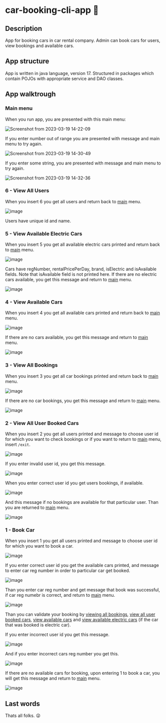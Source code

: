 # car-booking-cli-app 🚗

## Description
App for booking cars in car rental company. Admin can book cars for users, view bookings and available cars.


## App structure
App is written in java language, version 17. Structured in packages which contain POJOs with appropriate service and DAO classes.


## App walktrough

### Main menu

When you run app, you are presented with this main menu:

![Screenshot from 2023-03-19 14-22-09](https://user-images.githubusercontent.com/47009156/226178113-4b61b901-6104-4550-9a51-35eac269f7cc.png)

If you enter number out of range you are presented with message and main menu to try again.

![Screenshot from 2023-03-19 14-30-49](https://user-images.githubusercontent.com/47009156/226178432-afcb350f-fcf9-45ff-a1bb-d94af9d6c13a.png)

If you enter some string, you are presented with message and main menu to try again.

![Screenshot from 2023-03-19 14-32-36](https://user-images.githubusercontent.com/47009156/226178506-59c6c2ea-414a-4b0e-b33e-ab0be9ecb3bd.png)


### 6 - View All Users

When you insert 6 you get all users and return back to [main](https://github.com/akibaz/car-booking-cli-app/edit/main/README.md#main-menu) menu.

![image](https://user-images.githubusercontent.com/47009156/226186528-f2160ef6-d83d-44b7-ae66-5e1da4b014c8.png)

Users have unique id and name.


### 5 - View Available Electric Cars

When you insert 5 you get all available electric cars printed and return back to [main](https://github.com/akibaz/car-booking-cli-app/edit/main/README.md#main-menu) menu.

![image](https://user-images.githubusercontent.com/47009156/226186616-838dc569-3b96-4af7-aecb-154308b9d63c.png)

Cars have regNumber, rentalPricePerDay, brand, isElectric and isAvailable fields. Note that isAvailable field is not printed here.
If there are no electric cars available, you get this message and return to [main](https://github.com/akibaz/car-booking-cli-app/edit/main/README.md#main-menu) menu.

![image](https://user-images.githubusercontent.com/47009156/226179054-975f3c79-ce4c-4a3c-813f-a4b2802c37de.png)


### 4 - View Available Cars

When you insert 4 you get all available cars printed and return back to [main](https://github.com/akibaz/car-booking-cli-app/edit/main/README.md#main-menu) menu.

![image](https://user-images.githubusercontent.com/47009156/226187142-4968ae39-e473-4592-add0-62c14478b9ad.png)

If there are no cars available, you get this message and return to [main](https://github.com/akibaz/car-booking-cli-app/edit/main/README.md#main-menu) menu.

![image](https://user-images.githubusercontent.com/47009156/226187264-99b297e2-79d0-4733-bad5-7dbb6f843b46.png)


### 3 - View All Bookings

When you insert 3 you get all car bookings printed and return back to [main](https://github.com/akibaz/car-booking-cli-app/edit/main/README.md#main-menu) menu.

![image](https://user-images.githubusercontent.com/47009156/226187422-749eb6e2-b8a3-4052-b17d-e0e7e9e22852.png)

If there are no car bookings, you get this message and return to [main](https://github.com/akibaz/car-booking-cli-app/edit/main/README.md#main-menu) menu.

![image](https://user-images.githubusercontent.com/47009156/226187484-0e1d09d9-28c4-45f5-8c74-59c55b5ffefd.png)


### 2 - View All User Booked Cars

When you insert 2 you get all users printed and message to choose user id for which you want to check bookings or if you want to return to [main](https://github.com/akibaz/car-booking-cli-app/edit/main/README.md#main-menu) menu, insert `/exit`.

![image](https://user-images.githubusercontent.com/47009156/226187652-2ca0cca4-9198-4bdc-af09-19d827cf981e.png)

If you enter invalid user id, you get this message.

![image](https://user-images.githubusercontent.com/47009156/226187878-d5450c66-da58-4eae-9f14-e6ddcad907dd.png)

When you enter correct user id you get users bookings, if available.

![image](https://user-images.githubusercontent.com/47009156/226189294-2960275d-728d-4515-93ad-c28f8f09731b.png)

And this message if no bookings are available for that particular user. Than you are returned to [main](https://github.com/akibaz/car-booking-cli-app/edit/main/README.md#main-menu) menu.

![image](https://user-images.githubusercontent.com/47009156/226188070-ca49591b-6175-4999-9ff0-3142a9f057b3.png)


### 1 - Book Car

When you insert 1 you get all users printed and message to choose user id for which you want to book a car.

![image](https://user-images.githubusercontent.com/47009156/226188191-2f359fee-be4c-467d-9117-c43910cb529d.png)

If you enter correct user id you get the available cars printed, and message to enter car reg number in order to particular car get booked.

![image](https://user-images.githubusercontent.com/47009156/226188283-46225b43-6a2a-4c4c-b3ee-854ae1454bb5.png)

Than you enter car reg number and get message that book was successful, if car reg numebr is correct, and return to [main](https://github.com/akibaz/car-booking-cli-app/edit/main/README.md#main-menu) menu.

![image](https://user-images.githubusercontent.com/47009156/226188440-37f94950-6bca-42d4-aa87-75352259fa68.png)

Than you can validate your booking by [viewing all bookings](https://github.com/akibaz/car-booking-cli-app/edit/main/README.md#3---view-all-bookings), [view all user booked cars](https://github.com/akibaz/car-booking-cli-app/edit/main/README.md#2---view-all-user-booked-cars), [view available cars](https://github.com/akibaz/car-booking-cli-app/edit/main/README.md#4---view-available-cars) and [view available electric cars](https://github.com/akibaz/car-booking-cli-app/edit/main/README.md#5---view-available-electric-cars) (if the car that was booked is electric car).

If you enter incorrect user id you get this message.

![image](https://user-images.githubusercontent.com/47009156/226188868-4afac91d-5ea3-43f6-9a75-e792244a29b5.png)

And if you enter incorrect cars reg number you get this.

![image](https://user-images.githubusercontent.com/47009156/226188921-2ca5da6e-cac9-4a83-afbf-5f5ff04881fa.png)

If there are no available cars for booking, upon entering 1 to book a car, you will get this message and return to [main](https://github.com/akibaz/car-booking-cli-app/edit/main/README.md#main-menu) menu.

![image](https://user-images.githubusercontent.com/47009156/226189047-d0034319-2e70-4c72-9c3e-32bc9c3205d1.png)


## Last words

Thats all folks. 😜
